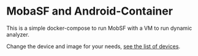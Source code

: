 # MobaSF and Android-Container

This is a simple docker-compose to run MobSF with a VM to run dynamic analyzer.

Change the device and image for your needs, [see the list of
devices](https://github.com/budtmo/docker-android).
